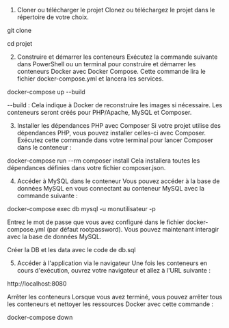 1. Cloner ou télécharger le projet
Clonez ou téléchargez le projet dans le répertoire de votre choix.


git clone

cd projet

2. Construire et démarrer les conteneurs
Exécutez la commande suivante dans PowerShell ou un terminal pour construire et démarrer les conteneurs Docker avec Docker Compose. Cette commande lira le fichier docker-compose.yml et lancera les services.


docker-compose up --build

--build : Cela indique à Docker de reconstruire les images si nécessaire.
Les conteneurs seront créés pour PHP/Apache, MySQL et Composer.


3. Installer les dépendances PHP avec Composer
Si votre projet utilise des dépendances PHP, vous pouvez installer celles-ci avec Composer. Exécutez cette commande dans votre terminal pour lancer Composer dans le conteneur :

docker-compose run --rm composer install
Cela installera toutes les dépendances définies dans votre fichier composer.json.

4. Accéder à MySQL dans le conteneur
Vous pouvez accéder à la base de données MySQL en vous connectant au conteneur MySQL avec la commande suivante :

docker-compose exec db mysql -u monutilisateur -p

Entrez le mot de passe que vous avez configuré dans le fichier docker-compose.yml (par défaut rootpassword). Vous pouvez maintenant interagir avec la base de données MySQL.

Créer la DB et les data avec le code de db.sql


5. Accéder à l'application via le navigateur
Une fois les conteneurs en cours d'exécution, ouvrez votre navigateur et allez à l'URL suivante :

http://localhost:8080



Arrêter les conteneurs
Lorsque vous avez terminé, vous pouvez arrêter tous les conteneurs et nettoyer les ressources Docker avec cette commande :

docker-compose down
